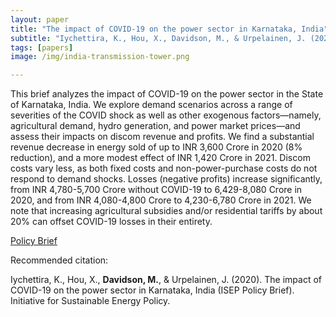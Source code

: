 ```yaml
---
layout: paper
title: "The impact of COVID-19 on the power sector in Karnataka, India"
subtitle: "Iychettira, K., Hou, X., Davidson, M., & Urpelainen, J. (2020). <i>Initiative for Sustainable Energy Policy</i>."
tags: [papers]
image: /img/india-transmission-tower.png

---
```


This brief analyzes the impact of COVID-19 on the power sector in the State of Karnataka, India. We explore demand scenarios across a range of severities of the COVID shock as well as other exogenous factors—namely, agricultural demand, hydro generation, and power market prices—and assess their impacts on discom revenue and profits. We find a substantial revenue decrease in energy sold of up to INR 3,600 Crore in 2020 (8% reduction), and a more modest effect of INR 1,420 Crore in 2021. Discom costs vary less, as both fixed costs and non-power-purchase costs do not respond to demand shocks. Losses (negative profits) increase significantly, from INR 4,780-5,700 Crore without COVID-19 to 6,429-8,080 Crore in 2020, and from INR 4,080-4,800 Crore to 4,230-6,780 Crore in 2021. We note that increasing agricultural subsidies and/or residential tariffs by about 20% can offset COVID-19 losses in their entirety.

[Policy Brief](https://sais-isep.org/wp-content/uploads/2020/09/The-Impact-Of-Covid-19-On-The-Power-Sector-In-Karnataka-India.pdf)

Recommended citation:

Iychettira, K., Hou, X., **Davidson, M.**, & Urpelainen, J. (2020). The impact of COVID-19 on the power sector in Karnataka, India (ISEP Policy Brief). Initiative for Sustainable Energy Policy.


